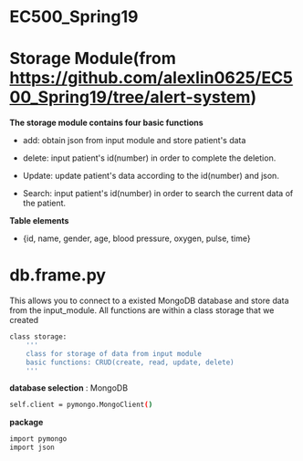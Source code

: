 # EC500_Spring19

Storage Module(from https://github.com/alexlin0625/EC500_Spring19/tree/alert-system)
================
**The storage module contains four basic functions**

  * add: obtain json from input module and store patient's data

  * delete: input patient's id(number) in order to complete the deletion. 

  * Update: update patient's data according to the id(number) and json. 

  * Search: input patient's id(number) in order to search the current data of the patient. 

**Table elements**

  * {id, name, gender, age, blood pressure, oxygen, pulse, time}

db.frame.py
================
This allows you to connect to a existed MongoDB database and store data from the input_module. All functions are within a class storage that we created
```bash
class storage:
	'''
	class for storage of data from input module
	basic functions: CRUD(create, read, update, delete)
	'''
```

**database selection**
: MongoDB
```bash
self.client = pymongo.MongoClient()
```

**package**
```bash
import pymongo
import json
```
